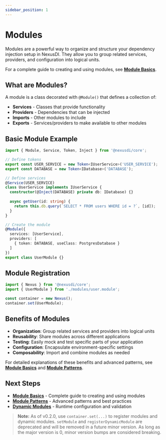 ```yaml
---
sidebar_position: 1
---
```


# Modules

Modules are a powerful way to organize and structure your dependency injection setup in NexusDI. They allow you to group related services, providers, and configuration into logical units.

For a complete guide to creating and using modules, see **[Module Basics](./module-basics.md)**.

## What are Modules?

A module is a class decorated with `@Module()` that defines a collection of:
- **Services** - Classes that provide functionality
- **Providers** - Dependencies that can be injected
- **Imports** - Other modules to include
- **Exports** - Services/providers to make available to other modules

## Basic Module Example

```typescript
import { Module, Service, Token, Inject } from '@nexusdi/core';

// Define tokens
export const USER_SERVICE = new Token<IUserService>('USER_SERVICE');
export const DATABASE = new Token<IDatabase>('DATABASE');

// Define services
@Service(USER_SERVICE)
class UserService implements IUserService {
  constructor(@Inject(DATABASE) private db: IDatabase) {}
  
  async getUser(id: string) {
    return this.db.query(`SELECT * FROM users WHERE id = ?`, [id]);
  }
}

// Create the module
@Module({
  services: [UserService],
  providers: [
    { token: DATABASE, useClass: PostgresDatabase }
  ]
})
export class UserModule {}
```

## Module Registration

```typescript
import { Nexus } from '@nexusdi/core';
import { UserModule } from './modules/user.module';

const container = new Nexus();
container.set(UserModule);
```

## Benefits of Modules

- **Organization**: Group related services and providers into logical units
- **Reusability**: Share modules across different applications
- **Testing**: Easily mock and test specific parts of your application
- **Configuration**: Encapsulate environment-specific settings
- **Composability**: Import and combine modules as needed

For detailed explanations of these benefits and advanced patterns, see **[Module Basics](./module-basics.md)** and **[Module Patterns](./module-patterns.md)**.

## Next Steps

- **[Module Basics](./module-basics.md)** - Complete guide to creating and using modules
- **[Module Patterns](./module-patterns.md)** - Advanced patterns and best practices
- **[Dynamic Modules](./dynamic-modules.md)** - Runtime configuration and validation

> **Note:** As of v0.2.0, use `container.set(...)` to register modules and dynamic modules. `setModule` and `registerDynamicModule` are deprecated and will be removed in a future minor version. As long as the major version is 0, minor version bumps are considered breaking. 